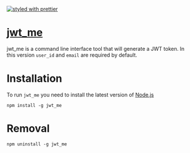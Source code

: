 [![styled with prettier](https://img.shields.io/badge/styled_with-prettier-ff69b4.svg)](https://github.com/prettier/prettier)

# [jwt_me](https://github.com/hyeomans/jwt_me)

jwt_me is a command line interface tool that will generate a JWT token. In this version `user_id` and `email` are required by default.

# Installation

To run `jwt_me` you need to install the latest version of [Node.js](https://nodejs.org/en/)

```
npm install -g jwt_me
```

# Removal

```
npm uninstall -g jwt_me
```
